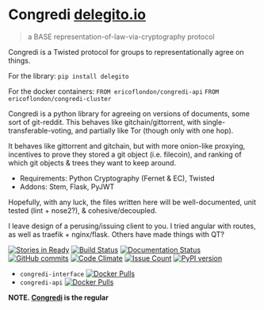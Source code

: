 # Congredi [delegito.io](//delegito.io)
> a BASE representation-of-law-via-cryptography protocol

Congredi is a Twisted protocol for groups to representationally agree on things.

For the library: `pip install delegito`

For the docker containers: `FROM ericoflondon/congredi-api` `FROM ericoflondon/congredi-cluster`

Congredi is a python library for agreeing on versions of documents,
some sort of git-reddit. This behaves like gitchain/gittorrent,
with single-transferable-voting, and partially like Tor (though
only with one hop).

It behaves like gittorrent and gitchain, but with more onion-like proxying,
incentives to prove they stored a git object (i.e. filecoin), and ranking of which git objects
& trees they want to keep around.

* Requirements: Python Cryptography (Fernet & EC), Twisted
* Addons: Stem, Flask, PyJWT

Hopefully, with any luck, the files written here will be well-documented, unit
tested (lint + nose2?), & cohesive/decoupled.

I leave design of a perusing/issuing client to you. I tried angular with routes,
as well as traefik + nginx/flask. Others have made things with QT?


[![Stories in Ready](https://badge.waffle.io/Thetoxicarcade/ac.svg?label=ready&title=Ready)](http://waffle.io/Thetoxicarcade/ac)
[![Build Status](https://travis-ci.org/Thetoxicarcade/ac.svg?branch=master)](https://travis-ci.org/Thetoxicarcade/ac)
[![Documentation Status](https://readthedocs.org/projects/ac/badge/?version=latest)](http://congredi.readthedocs.io/en/latest/?badge=latest)
[![GitHub commits](https://img.shields.io/github/commits-since/thetoxicarcade/ac/v0.0.1.svg?maxAge=2592000)](https://github.com/thetoxicarcade/ac)
[![Code Climate](https://codeclimate.com/github/Thetoxicarcade/ac/badges/gpa.svg)](https://codeclimate.com/github/Thetoxicarcade/ac)
[![Issue Count](https://codeclimate.com/github/Thetoxicarcade/ac/badges/issue_count.svg)](https://codeclimate.com/github/Thetoxicarcade/ac)
[![PyPI version](https://badge.fury.io/py/delegito.svg)](https://badge.fury.io/py/delegito)

* `congredi-interface` [![Docker Pulls](https://img.shields.io/docker/pulls/ericoflondon/congredi-interface.svg?maxAge=2592000)](https://hub.docker.com/r/ericoflondon/congredi-interface/)
* `congredi-api` [![Docker Pulls](https://img.shields.io/docker/pulls/ericoflondon/congredi-api.svg?maxAge=2592000)](https://hub.docker.com/r/ericoflondon/congredi-api/)

**NOTE. [Congredi](//github.com/thetoxicarcade/congredi) is the regular**

